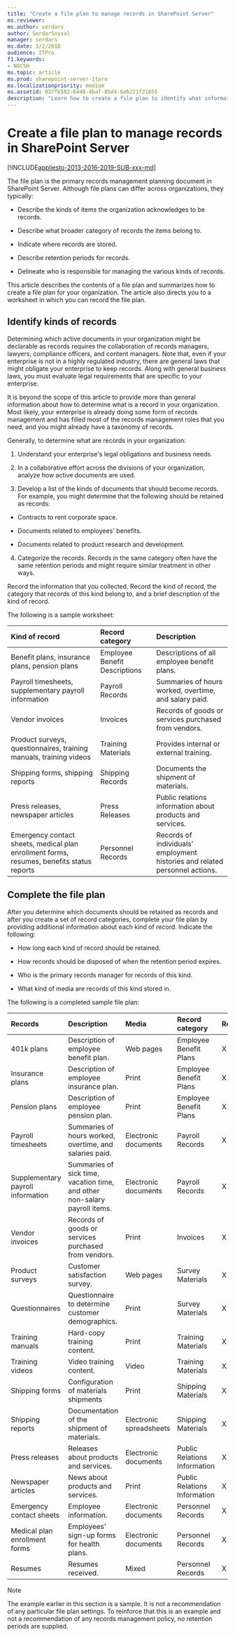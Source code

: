 ```yaml
---
title: "Create a file plan to manage records in SharePoint Server"
ms.reviewer: 
ms.author: serdars
author: SerdarSoysal
manager: serdars
ms.date: 3/2/2018
audience: ITPro
f1.keywords:
- NOCSH
ms.topic: article
ms.prod: sharepoint-server-itpro
ms.localizationpriority: medium
ms.assetid: 037fb582-6448-4baf-85d4-6e6221f21655
description: "Learn how to create a file plan to identify what information that you will keep as records."
---
```


# Create a file plan to manage records in SharePoint Server

[!INCLUDE[appliesto-2013-2016-2019-SUB-xxx-md](../includes/appliesto-2013-2016-2019-SUB-xxx-md.md)] 
  
The file plan is the primary records management planning document in SharePoint Server. Although file plans can differ across organizations, they typically:
  
- Describe the kinds of items the organization acknowledges to be records.
    
- Describe what broader category of records the items belong to.
    
- Indicate where records are stored.
    
- Describe retention periods for records.
    
- Delineate who is responsible for managing the various kinds of records.
    
This article describes the contents of a file plan and summarizes how to create a file plan for your organization. The article also directs you to a worksheet in which you can record the file plan.
  
## Identify kinds of records
<a name="section2"> </a>

Determining which active documents in your organization might be declarable as records requires the collaboration of records managers, lawyers, compliance officers, and content managers. Note that, even if your enterprise is not in a highly regulated industry, there are general laws that might obligate your enterprise to keep records. Along with general business laws, you must evaluate legal requirements that are specific to your enterprise.
  
It is beyond the scope of this article to provide more than general information about how to determine what is a record in your organization. Most likely, your enterprise is already doing some form of records management and has filled most of the records management roles that you need, and you might already have a taxonomy of records.
  
Generally, to determine what are records in your organization:
  
1. Understand your enterprise's legal obligations and business needs.
    
2. In a collaborative effort across the divisions of your organization, analyze how active documents are used.
    
3. Develop a list of the kinds of documents that should become records. For example, you might determine that the following should be retained as records:
    
  - Contracts to rent corporate space.
    
  - Documents related to employees' benefits.
    
  - Documents related to product research and development.
    
4. Categorize the records. Records in the same category often have the same retention periods and might require similar treatment in other ways.
    
Record the information that you collected. Record the kind of record, the category that records of this kind belong to, and a brief description of the kind of record.
  
The following is a sample worksheet:
  
|**Kind of record**|**Record category**|**Description**|
|:-----|:-----|:-----|
|Benefit plans, insurance plans, pension plans  <br/> |Employee Benefit Descriptions  <br/> |Descriptions of all employee benefit plans.  <br/> |
|Payroll timesheets, supplementary payroll information  <br/> |Payroll Records  <br/> |Summaries of hours worked, overtime, and salary paid.  <br/> |
|Vendor invoices  <br/> |Invoices  <br/> |Records of goods or services purchased from vendors.  <br/> |
|Product surveys, questionnaires, training manuals, training videos  <br/> |Training Materials  <br/> |Provides internal or external training.  <br/> |
|Shipping forms, shipping reports  <br/> |Shipping Records  <br/> |Documents the shipment of materials.  <br/> |
|Press releases, newspaper articles  <br/> |Press Releases  <br/> |Public relations information about products and services.  <br/> |
|Emergency contact sheets, medical plan enrollment forms, resumes, benefits status reports  <br/> |Personnel Records  <br/> |Records of individuals' employment histories and related personnel actions.  <br/> |
   
## Complete the file plan
<a name="section3"> </a>

After you determine which documents should be retained as records and after you create a set of record categories, complete your file plan by providing additional information about each kind of record. Indicate the following:
  
- How long each kind of record should be retained.
    
- How records should be disposed of when the retention period expires.
    
- Who is the primary records manager for records of this kind.
    
- What kind of media are records of this kind stored in.
    
The following is a completed sample file plan:
  
|**Records**|**Description**|**Media**|**Record category**|**Retention**|**Disposition**|**Contact**|
|:-----|:-----|:-----|:-----|:-----|:-----|:-----|
|401k plans  <br/> |Description of employee benefit plan.  <br/> |Web pages  <br/> |Employee Benefit Plans  <br/> |X years  <br/> |None  <br/> |Kathi Flood  <br/> |
|Insurance plans  <br/> |Description of employee insurance plan.  <br/> |Print  <br/> |Employee Benefit Plans  <br/> |X years  <br/> |None  <br/> |Reshma Patel  <br/> |
|Pension plans  <br/> |Description of employee pension plan.  <br/> |Print  <br/> |Employee Benefit Plans  <br/> |X years  <br/> |None  <br/> |Reshma Patel  <br/> |
|Payroll timesheets  <br/> |Summaries of hours worked, overtime, and salaries paid.  <br/> |Electronic documents  <br/> |Payroll Records  <br/> |X years  <br/> |Destroy  <br/> |Reshma Patel  <br/> |
|Supplementary payroll information  <br/> |Summaries of sick time, vacation time, and other non-salary payroll items.  <br/> |Electronic documents  <br/> |Payroll Records  <br/> |X years  <br/> |Destroy  <br/> |Reshma Patel  <br/> |
|Vendor invoices  <br/> |Records of goods or services purchased from vendors.  <br/> |Print  <br/> |Invoices  <br/> |X years  <br/> |Destroy  <br/> |Eric Lang  <br/> |
|Product surveys  <br/> |Customer satisfaction survey.  <br/> |Web pages  <br/> |Survey Materials  <br/> |X years  <br/> |Archive  <br/> |Molly Dempsey  <br/> |
|Questionnaires  <br/> |Questionnaire to determine customer demographics.  <br/> |Print  <br/> |Survey Materials  <br/> |X years  <br/> |Archive  <br/> |Molly Dempsey  <br/> |
|Training manuals  <br/> |Hard-copy training content.  <br/> |Print  <br/> |Training Materials  <br/> |X years  <br/> |Destroy  <br/> |Molly Dempsey  <br/> |
|Training videos  <br/> |Video training content.  <br/> |Video  <br/> |Training Materials  <br/> |X years  <br/> |Destroy  <br/> |Molly Dempsey  <br/> |
|Shipping forms  <br/> |Configuration of materials shipments  <br/> |Print  <br/> |Shipping Materials  <br/> |X years  <br/> |Destroy  <br/> |Eric Lang  <br/> |
|Shipping reports  <br/> |Documentation of the shipment of materials.  <br/> |Electronic spreadsheets  <br/> |Shipping Materials  <br/> |X years  <br/> |Destroy  <br/> |Eric Lang  <br/> |
|Press releases  <br/> |Releases about products and services.  <br/> |Electronic documents  <br/> |Public Relations Information  <br/> |X years  <br/> |Archive  <br/> |Molly Dempsey  <br/> |
|Newspaper articles  <br/> |News about products and services.  <br/> |Print  <br/> |Public Relations Information  <br/> |X years  <br/> |Archive  <br/> |Molly Dempsey  <br/> |
|Emergency contact sheets  <br/> |Employee information.  <br/> |Electronic documents  <br/> |Personnel Records  <br/> |X years  <br/> |Destroy  <br/> |Reshma Patel  <br/> |
|Medical plan enrollment forms  <br/> |Employees' sign-up forms for health plans.  <br/> |Electronic documents  <br/> |Personnel Records  <br/> |X years  <br/> |Destroy  <br/> |Reshma Patel  <br/> |
|Resumes  <br/> |Resumes received.  <br/> |Mixed  <br/> |Personnel Records  <br/> |X years  <br/> |Destroy  <br/> |Reshma Patel  <br/> |
   
> [!NOTE]
> The example earlier in this section is a sample. It is not a recommendation of any particular file plan settings. To reinforce that this is an example and not a recommendation of any records management policy, no retention periods are supplied. 
  

